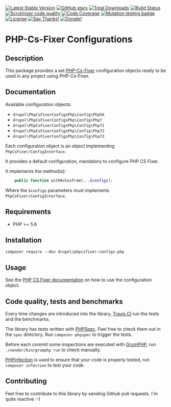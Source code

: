 [![Latest Stable Version](https://img.shields.io/packagist/v/drupol/phpcsfixer-configs-php.svg?style=flat-square)](https://packagist.org/packages/drupol/phpcsfixer-configs-php)
 [![GitHub stars](https://img.shields.io/github/stars/drupol/phpcsfixer-configs-php.svg?style=flat-square)](https://packagist.org/packages/drupol/phpcsfixer-configs-php)
 [![Total Downloads](https://img.shields.io/packagist/dt/drupol/phpcsfixer-configs-php.svg?style=flat-square)](https://packagist.org/packages/drupol/phpcsfixer-configs-php)
 [![Build Status](https://img.shields.io/travis/drupol/phpcsfixer-configs-php/master.svg?style=flat-square)](https://travis-ci.org/drupol/phpcsfixer-configs-php)
 [![Scrutinizer code quality](https://img.shields.io/scrutinizer/quality/g/drupol/phpcsfixer-configs-php/master.svg?style=flat-square)](https://scrutinizer-ci.com/g/drupol/phpcsfixer-configs-php/?branch=master)
 [![Code Coverage](https://img.shields.io/scrutinizer/coverage/g/drupol/phpcsfixer-configs-php/master.svg?style=flat-square)](https://scrutinizer-ci.com/g/drupol/phpcsfixer-configs-php/?branch=master)
 [![Mutation testing badge](https://badge.stryker-mutator.io/github.com/drupol/phpcsfixer-configs-php/master)](https://stryker-mutator.github.io)
 [![License](https://img.shields.io/packagist/l/drupol/phpcsfixer-configs-php.svg?style=flat-square)](https://packagist.org/packages/drupol/phpcsfixer-configs-php)
 [![Say Thanks!](https://img.shields.io/badge/Say-thanks-brightgreen.svg?style=flat-square)](https://saythanks.io/to/drupol)
 [![Donate!](https://img.shields.io/badge/Donate-Paypal-brightgreen.svg?style=flat-square)](https://paypal.me/drupol)
 
# PHP-Cs-Fixer Configurations

## Description

This package provides a set [PHP-Cs-Fixer](https://github.com/FriendsOfPHP/PHP-CS-Fixer) configuration objects ready to be used in any project using PHP-Cs-Fixer.

## Documentation

Available configuration objects:

* `drupol\PhpCsFixerConfigsPhp\Config\Php56`
* `drupol\PhpCsFixerConfigsPhp\Config\Php7`
* `drupol\PhpCsFixerConfigsPhp\Config\Php71`
* `drupol\PhpCsFixerConfigsPhp\Config\Php72`
* `drupol\PhpCsFixerConfigsPhp\Config\Php73`

Each configuration object is an object implementing `PhpCsFixer/ConfigInterface`.

It provides a default configuration, mandatory to configure PHP CS Fixer.

It implements the method(s):

```php
    public function withRulesFrom(...$configs);
```

Where the `$configs` parameters must implements `PhpCsFixer/ConfigInterface`.



## Requirements

* PHP >= 5.6

## Installation

```composer require --dev drupol/phpcsfixer-configs-php```

## Usage

See the [PHP CS Fixer documentation](https://github.com/FriendsOfPHP/PHP-CS-Fixer) on how to use the configuration object.

## Code quality, tests and benchmarks

Every time changes are introduced into the library, [Travis CI](https://travis-ci.org/drupol/phpcsfixer-configs-php/builds) run the tests and the benchmarks.

The library has tests written with [PHPSpec](http://www.phpspec.net/).
Feel free to check them out in the `spec` directory. Run `composer phpspec` to trigger the tests.

Before each commit some inspections are executed with [GrumPHP](https://github.com/phpro/grumphp), run `./vendor/bin/grumphp run` to check manually.

[PHPInfection](https://github.com/infection/infection) is used to ensure that your code is properly tested, run `composer infection` to test your code.

## Contributing

Feel free to contribute to this library by sending Github pull requests. I'm quite reactive :-)
